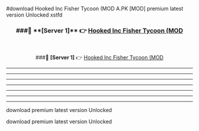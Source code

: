 #download Hooked Inc Fisher Tycoon (MOD A.PK [MOD] premium latest version Unlocked xstfd 



<div align="center">
<h3>###🔹 **[Server 1]** 👉 <a href="https://download1apk.web.app/">Hooked Inc Fisher Tycoon (MOD</a></h3><br>


###🔹 **[Server 1]** 👉 <a href="https://download1apk.web.app/">Hooked Inc Fisher Tycoon (MOD</a></h3>
</div>



----------------------------------------------------------

----------------------------------------------------------

----------------------------------------------------------

----------------------------------------------------------

----------------------------------------------------------

----------------------------------------------------------

----------------------------------------------------------

download premium latest version Unlocked

download premium latest version Unlocked
